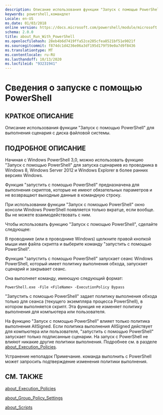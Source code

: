 ```yaml
---
description: Описание использования функции "Запуск с помощью PowerShell" для выполнения сценария с диска файловой системы.
keywords: powershell,командлет
Locale: en-US
ms.date: 01/03/2018
online version: https://docs.microsoft.com/powershell/module/microsoft.powershell.core/about/about_run_with_powershell?view=powershell-5.1&WT.mc_id=ps-gethelp
schema: 2.0.0
title: about_Run_With_PowerShell
ms.openlocfilehash: 28eb4b6d7419ffa52ce205cfea8521bf51e9021f
ms.sourcegitcommit: f874dc1d4236e06a3df195d179f59e0a7d9f8436
ms.translationtype: MT
ms.contentlocale: ru-RU
ms.lasthandoff: 10/13/2020
ms.locfileid: "93231941"
---
```

# <a name="about-run-with-powershell"></a>Сведения о запуске с помощью PowerShell

## <a name="short-description"></a>КРАТКОЕ ОПИСАНИЕ

Описание использования функции "Запуск с помощью PowerShell" для выполнения сценария с диска файловой системы.

## <a name="long-description"></a>ПОДРОБНОЕ ОПИСАНИЕ

Начиная с Windows PowerShell 3,0, можно использовать функцию "Запуск с помощью PowerShell" для запуска сценариев из проводника в Windows 8, Windows Server 2012 и Windows Explorer в более ранних версиях Windows.

Функция "запустить с помощью PowerShell" предназначена для выполнения скриптов, которые не имеют обязательных параметров и не возвращают выходные данные в командную строку.

При использовании функции "Запуск с помощью PowerShell" окно консоли Windows PowerShell появляется только вкратце, если вообще. Вы не можете взаимодействовать с ним.

Чтобы использовать функцию "Запуск с помощью PowerShell", сделайте следующее:

В проводнике (или в проводнике Windows) щелкните правой кнопкой мыши имя файла скрипта и выберите команду "запустить с помощью PowerShell".

Функция "запустить с помощью PowerShell" запускает сеанс Windows PowerShell, который имеет политику выполнения обхода, запускает сценарий и закрывает сеанс.

Она выполняет команду, имеющую следующий формат:

```
PowerShell.exe -File <FileName> -ExecutionPolicy Bypass
```

"Запустить с помощью PowerShell" задает политику выполнения обхода только для сеанса (текущего экземпляра процесса PowerShell), в котором выполняется скрипт.
Эта функция не изменяет политику выполнения для компьютера или пользователя.

На функцию "Запуск с помощью PowerShell" влияет только политика выполнения AllSigned. Если политика выполнения AllSigned действует для компьютера или пользователя, "запустить с помощью PowerShell" запускает только подписанные сценарии. На запуск с PowerShell не влияют никакие другие политики выполнения. Подробнее см. в разделе [about_Execution_Policies](about_Execution_Policies.md).

Устранение неполадок Примечание. команда выполнить с PowerShell может запросить подтверждение изменения политики выполнения.

## <a name="see-also"></a>СМ. ТАКЖЕ

[about_Execution_Policies](about_Execution_Policies.md)

[about_Group_Policy_Settings](about_Group_Policy_Settings.md)

[about_Scripts](about_Scripts.md)
